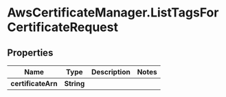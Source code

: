 # AwsCertificateManager.ListTagsForCertificateRequest

## Properties

Name | Type | Description | Notes
------------ | ------------- | ------------- | -------------
**certificateArn** | **String** |  | 


